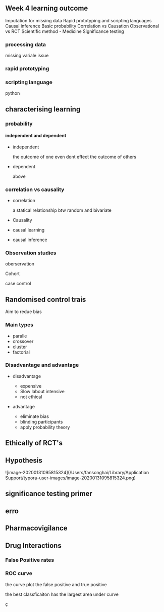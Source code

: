  

## Week 4 learning outcome



 Imputation for missing data
 Rapid prototyping and scripting languages
 Causal inference
 Basic probability
 Correlation vs Causation
 Observational vs RCT
 Scientific method - Medicine
 Significance testing











### processing data

missing variale issue

### rapid prototyping

### scripting language

python

## characterising learning

### probability

#### independent and dependent

- independent

  the outcome of one even dont effect the outcome of others

- dependent

  above



### correlation vs causality

- correlation

  a statical relationship btw random and bivariate

- Causality



- causal learning

  

- causal inference



### Observation studies

oberservation

Cohort

case control



## Randomised control trais

Aim to redue bias

### Main types

- paralle
- crossover
- cluster
- factorial

### Disadvantage and advantage

- disadvantage
  - expensive
  - Slow  labout intensive
  - not ethical

- advantage
  - eliminate bias
  - blinding participants
  - apply probability theory



## Ethically of RCT's



## Hypothesis

![image-20200131095815324](/Users/fansonghai/Library/Application Support/typora-user-images/image-20200131095815324.png)



## significance testing primer

## erro

## Pharmacovigilance

## Drug Interactions

### False Positive rates

### ROC curve

the curve plot the false positive and true positive

the best classficaiton has the largest area under curve



ç